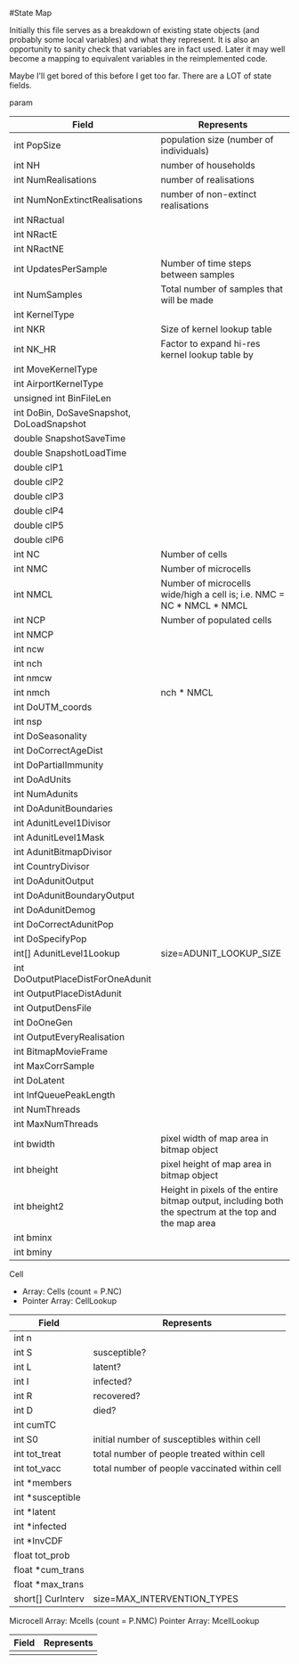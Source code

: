#State Map

Initially this file serves as a breakdown of existing state objects (and probably some local variables) and what they represent.
It is also an opportunity to sanity check that variables are in fact used.
Later it may well become a mapping to equivalent variables in the reimplemented code.

Maybe I'll get bored of this before I get too far. There are a LOT of state fields.

param

| Field | Represents |
|----------|------------|
| int PopSize | population size (number of individuals) |
| int NH | number of households |
| int NumRealisations | number of realisations |
| int NumNonExtinctRealisations | number of non-extinct realisations |
| int NRactual | |
| int NRactE | |
| int NRactNE | |
| int UpdatesPerSample | Number of time steps between samples |
| int NumSamples | Total number of samples that will be made |
| int KernelType | |
| int NKR | Size of kernel lookup table |
| int NK_HR | Factor to expand hi-res kernel lookup table by |
| int MoveKernelType | |
| int AirportKernelType | |
| unsigned int BinFileLen | |
| int DoBin, DoSaveSnapshot, DoLoadSnapshot | |
| double SnapshotSaveTime | |
| double SnapshotLoadTime | |
| double clP1 | |
| double clP2 | |
| double clP3 | |
| double clP4 | |
| double clP5 | |
| double clP6 | |
| int NC | Number of cells |
| int NMC | Number of microcells |
| int NMCL | Number of microcells wide/high a cell is; i.e. NMC = NC * NMCL * NMCL |
| int NCP | Number of populated cells |
| int NMCP |  |
| int ncw |  |
| int nch |  |
| int nmcw |  |
| int nmch | nch * NMCL |
| int DoUTM_coords |  |
| int nsp |  |
| int DoSeasonality |  |
| int DoCorrectAgeDist |  |
| int DoPartialImmunity |  |
| int DoAdUnits |  |
| int NumAdunits |  |
| int DoAdunitBoundaries |  |
| int AdunitLevel1Divisor |  |
| int AdunitLevel1Mask |  |
| int AdunitBitmapDivisor |  |
| int CountryDivisor |  |
| int DoAdunitOutput |  |
| int DoAdunitBoundaryOutput |  |
| int DoAdunitDemog |  |
| int DoCorrectAdunitPop |  |
| int DoSpecifyPop |  |
| int[] AdunitLevel1Lookup | size=ADUNIT_LOOKUP_SIZE |
| int DoOutputPlaceDistForOneAdunit |  |
| int OutputPlaceDistAdunit |  |
| int OutputDensFile |  |
| int DoOneGen |  |
| int OutputEveryRealisation |  |
| int BitmapMovieFrame |  |
| int MaxCorrSample |  |
| int DoLatent |  |
| int InfQueuePeakLength |  |
| int NumThreads |  |
| int MaxNumThreads |  |
| int bwidth | pixel width of map area in bitmap object |
| int bheight | pixel height of map area in bitmap object |
| int bheight2 | Height in pixels of the entire bitmap output, including both the spectrum at the top and the map area | 
| int bminx |  |
| int bminy |  |




Cell
- Array: Cells (count = P.NC)
- Pointer Array: CellLookup

| Field | Represents |
|----------|------------|
| int n | | see setupmodel -> setuppopulation
| int S | susceptible? |
| int L | latent? |
| int I | infected? |
| int R | recovered? |
| int D | died? |
| int cumTC ||
| int S0 | initial number of susceptibles within cell |
| int tot_treat | total number of people treated within cell |
| int tot_vacc | total number of people vaccinated within cell|
| int *members ||
| int *susceptible ||
| int *latent ||
| int *infected ||
| int *InvCDF ||
| float tot_prob ||
| float *cum_trans ||
| float *max_trans ||
| short[] CurInterv | size=MAX_INTERVENTION_TYPES|

Microcell
Array: Mcells (count = P.NMC)
Pointer Array: McellLookup

| Field | Represents |
|----------|------------|
|||